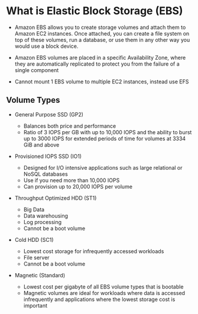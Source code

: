 # What is Elastic Block Storage (EBS)

* Amazon EBS allows you to create storage volumes and attach them to Amazon EC2 instances. Once attached, you can create a file system on top of these volumes, run a database, or use them in any other way you would use a block device.

* Amazon EBS volumes are placed in a specific Availability Zone, where they are automatically replicated to protect you from the failure of a single component

* Cannot mount 1 EBS volume to multiple EC2 instances, instead use EFS

## Volume Types

* General Purpose SSD (GP2)
  * Balances both price and performance
  * Ratio of 3 IOPS per GB with up to 10,000 IOPS and the ability to burst up to 3000 IOPS for extended periods of time for volumes at 3334 GiB and above

* Provisioned IOPS SSD (IO1)
  * Designed for I/O intensive applications such as large relational or NoSQL databases
  * Use if you need more than 10,000 IOPS
  * Can provision up to 20,000 IOPS per volume

* Throughput Optimized HDD (ST1)
  * Big Data
  * Data warehousing
  * Log processing
  * Cannot be a boot volume

* Cold HDD (SC1)
  * Lowest cost storage for infrequently accessed workloads
  * File server
  * Cannot be a boot volume

* Magnetic (Standard)
  * Lowest cost per gigabyte of all EBS volume types that is bootable
  * Magnetic volumes are ideal for workloads where data is accessed infrequently and applications where the lowest storage cost is important

